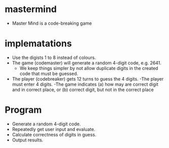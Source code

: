 # mastermind
* Master Mind is a code-breaking game

# implematations

* Use the digists 1 to 8 instead of colours.
* The game (codemaster) will generate a random 4-digit code, e.g. 2641.
    - We keep things simpler by not allow duplicate digits in the created code that must be guessed.
* The player (codebreaker) gets 12 turns to guess the 4 digits.
        -The player must enter 4 digits.
        -The game indicates (a) how may are correct digit and in correct place, or (b) correct digit, but not in the correct place

# Program

* Generate a random 4-digit code.
* Repeatedly get user input and evaluate.
* Calculate correctness of digits in guess.
* Output results.
